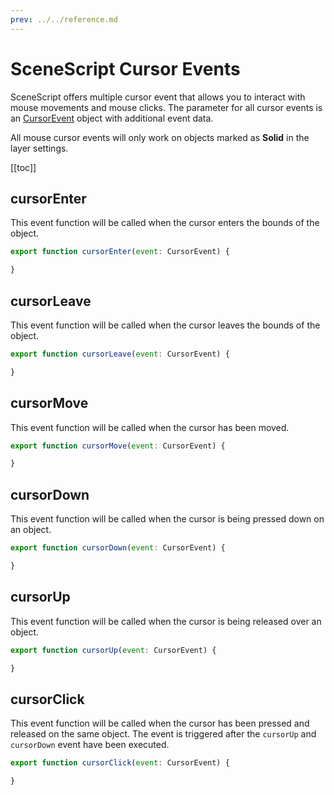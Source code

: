 ```yaml
---
prev: ../../reference.md
---
```


# SceneScript Cursor Events

SceneScript offers multiple cursor event that allows you to interact with mouse movements and mouse clicks. The parameter for all cursor events is an [CursorEvent](/scene/scenescript/reference/class/CursorEvent) object with additional event data.

All mouse cursor events will only work on objects marked as **Solid** in the layer settings. 

[[toc]]

## cursorEnter

This event function will be called when the cursor enters the bounds of the object.

```js
export function cursorEnter(event: CursorEvent) {

}
```

## cursorLeave

This event function will be called when the cursor leaves the bounds of the object.

```js
export function cursorLeave(event: CursorEvent) {

}
```

## cursorMove

This event function will be called when the cursor has been moved.

```js
export function cursorMove(event: CursorEvent) {

}
```

## cursorDown

This event function will be called when the cursor is being pressed down on an object.

```js
export function cursorDown(event: CursorEvent) {

}
```

## cursorUp

This event function will be called when the cursor is being released over an object.

```js
export function cursorUp(event: CursorEvent) {

}
```

## cursorClick

This event function will be called when the cursor has been pressed and released on the same object. The event is triggered after the `cursorUp` and `cursorDown` event have been executed.

```js
export function cursorClick(event: CursorEvent) {

}
```